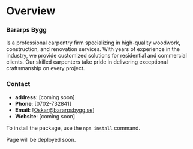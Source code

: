 # Overview
 
### Bararps Bygg
Is a professional carpentry firm specializing in high-quality woodwork, construction, and renovation services. With years of experience in the industry, we provide customized solutions for residential and commercial clients. Our skilled carpenters take pride in delivering exceptional craftsmanship on every project.

### Contact
- **address**: [coming soon] 
- **Phone**: [0702-732841]
- **Email**: [Oskar@bararpsbygg.se]
- **Website**: [coming soon]

To install the package, use the `npm install` command.

Page will be deployed soon.


